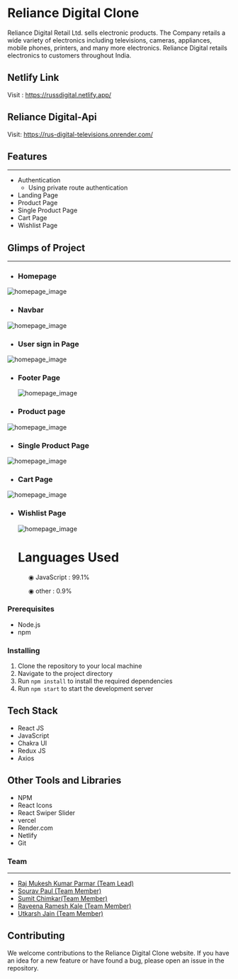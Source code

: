# Reliance Digital Clone

<p>
Reliance Digital Retail Ltd. sells electronic products. The Company retails a wide variety of electronics including televisions, cameras, appliances, mobile phones, printers, and many more electronics. Reliance Digital retails electronics to customers throughout India.
</p>

## Netlify Link

Visit : https://russdigital.netlify.app/

## Reliance Digital-Api

Visit: https://rus-digital-televisions.onrender.com/

## Features

---

- Authentication
  - Using private route authentication
- Landing Page
- Product Page
- Single Product Page
- Cart Page
- Wishlist Page

## Glimps of Project

---

- ### Homepage

<img src='https://i.imgur.com/pmYRZtX.png' alt="homepage_image" />

- ### Navbar

<img src="https://i.imgur.com/HiCKKVs.png" alt="homepage_image" />

- ### User sign in Page

<img src="https://i.imgur.com/0cz1Ho7.png" alt="homepage_image" />

- ### Footer Page

  <img src="https://i.imgur.com/DSNoyG3.png" alt="homepage_image" />

- ### Product page

<img src="https://i.imgur.com/JcYxDUL.png" alt="homepage_image" />

- ### Single Product Page

<img src="https://i.imgur.com/yxu4fJ7.png" alt="homepage_image" />

- ### Cart Page

<img src="https://i.imgur.com/XXpytEm.png" alt="homepage_image" />

- ### Wishlist Page

  <img src="https://i.imgur.com/5g5DR7C.png" alt="homepage_image" />

  # Languages Used

<ul dir="auto">
 <ol dir="auto">◉ JavaScript : 99.1%</ol>
 <ol dir="auto">◉ other : 0.9%</ol>
 </ul>

### Prerequisites

- Node.js
- npm

### Installing

1. Clone the repository to your local machine
2. Navigate to the project directory
3. Run `npm install` to install the required dependencies
4. Run `npm start` to start the development server

## Tech Stack

- React JS
- JavaScript
- Chakra UI
- Redux JS
- Axios

## Other Tools and Libraries

- NPM
- React Icons
- React Swiper Slider
- vercel
- Render.com
- Netlify
- Git

### Team

---

 <ul>
        <li><a href="https://github.com/RajParmar03">Raj Mukesh Kumar Parmar (Team Lead)</a></li>
        <li><a href="https://github.com/souravpl8092">Sourav Paul (Team Member)</a></li>
        <li><a href="https://github.com/sumit6675">Sumit Chimkar(Team Member)</a> </li>
        <li><a href="https://github.com/raveenakale475">Raveena Ramesh Kale (Team Member)</a></li>
        <li><a href="https://github.com/utkarshj212">Utkarsh Jain (Team Member)</a></li>
</ul>

## Contributing

We welcome contributions to the Reliance Digital Clone website. If you have an idea for a new feature or have found a bug, please open an issue in the repository.

